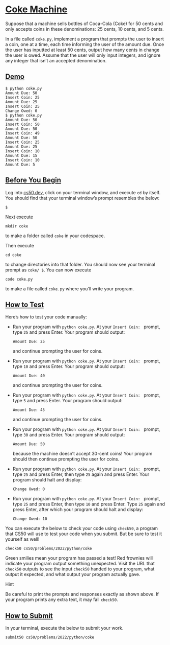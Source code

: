 # [Coke Machine](#coke-machine)

Suppose that a machine sells bottles of Coca-Cola (Coke) for 50 cents
and only accepts coins in these denominations: 25 cents, 10 cents, and 5
cents.

In a file called `coke.py`, implement a program that prompts the user to
insert a coin, one at a time, each time informing the user of the amount
due. Once the user has inputted at least 50 cents, output how many cents
in change the user is owed. Assume that the user will only input
integers, and ignore any integer that isn’t an accepted denomination.

## [Demo](#demo)

``` highlight
$ python coke.py
Amount Due: 50
Insert Coin: 25
Amount Due: 25
Insert Coin: 25
Change Owed: 0
$ python coke.py
Amount Due: 50
Insert Coin: 50
Amount Due: 50
Insert Coin: 49
Amount Due: 50
Insert Coin: 25
Amount Due: 25
Insert Coin: 10
Amount Due: 15
Insert Coin: 10
Amount Due: 5 
```

## [Before You Begin](#before-you-begin)

Log into [cs50.dev](https://cs50.dev/), click on your terminal window,
and execute `cd` by itself. You should find that your terminal window’s
prompt resembles the below:

``` highlight
$
```

Next execute

``` highlight
mkdir coke
```

to make a folder called `coke` in your codespace.

Then execute

``` highlight
cd coke
```

to change directories into that folder. You should now see your terminal
prompt as `coke/ $`. You can now execute

``` highlight
code coke.py
```

to make a file called `coke.py` where you’ll write your program.

## [How to Test](#how-to-test)

Here’s how to test your code manually:

- Run your program with `python coke.py`. At your `Insert Coin: `
  prompt, type `25` and press Enter. Your program should output:

  ``` highlight
  Amount Due: 25
  ```

  and continue prompting the user for coins.

- Run your program with `python coke.py`. At your `Insert Coin: `
  prompt, type `10` and press Enter. Your program should output:

  ``` highlight
  Amount Due: 40
  ```

  and continue prompting the user for coins.

- Run your program with `python coke.py`. At your `Insert Coin: `
  prompt, type `5` and press Enter. Your program should output:

  ``` highlight
  Amount Due: 45
  ```

  and continue prompting the user for coins.

- Run your program with `python coke.py`. At your `Insert Coin: `
  prompt, type `30` and press Enter. Your program should output:

  ``` highlight
  Amount Due: 50
  ```

  because the machine doesn’t accept 30-cent coins! Your program should
  then continue prompting the user for coins.

- Run your program with `python coke.py`. At your `Insert Coin: `
  prompt, type `25` and press Enter, then type `25` again and press
  Enter. Your program should halt and display:
  ``` highlight
  Change Owed: 0
  ```

- Run your program with `python coke.py`. At your `Insert Coin: `
  prompt, type `25` and press Enter, then type `10` and press Enter.
  Type `25` again and press Enter, after which your program should halt
  and display:
  ``` highlight
  Change Owed: 10
  ```

You can execute the below to check your code using `check50`, a program
that CS50 will use to test your code when you submit. But be sure to
test it yourself as well!

``` highlight
check50 cs50/problems/2022/python/coke
```

Green smilies mean your program has passed a test! Red frownies will
indicate your program output something unexpected. Visit the URL that
`check50` outputs to see the input `check50` handed to your program,
what output it expected, and what output your program actually gave.

Hint

Be careful to print the prompts and responses exactly as shown above. If
your program prints any extra text, it may fail `check50`.

## [How to Submit](#how-to-submit)

In your terminal, execute the below to submit your work.

``` highlight
submit50 cs50/problems/2022/python/coke
```
